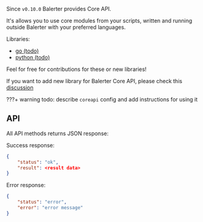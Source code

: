 Since `v0.10.0` Balerter provides Core API.

It's allows you to use core modules from your scripts, written and running outside Balerter with your preferred languages.

Libraries:

- [go (todo)](https://domain.com)
- [python (todo)](https://domain.com)

Feel for free for contributions for these or new libraries!

If you want to add new library for Balerter Core API, please check this [discussion](https://github.com/balerter/balerter/discussions/76)

???+ warning
    todo: describe `coreapi` config and add instructions for using it

## API

All API methods returns JSON response:

Success response:

```json
{
    "status": "ok",
    "result": <result data> 
}
```

Error response:

```json
{
    "status": "error",
    "error": "error message"
}
```